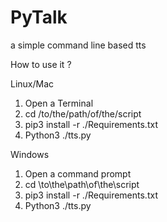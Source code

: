 # PyTalk
a simple command line based tts 

How to use it ?


Linux/Mac 

1. Open a Terminal 
2. cd /to/the/path/of/the/script
3. pip3 install -r ./Requirements.txt
4. Python3 ./tts.py

Windows

1. Open a command prompt 
2. cd \to\the\path\of\the\script
3. pip3 install -r ./Requirements.txt
4. Python3 ./tts.py
